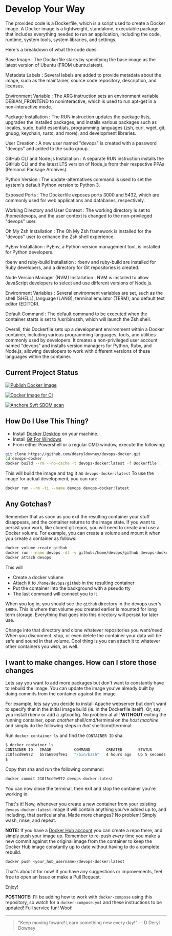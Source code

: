 # Develop Your Way

The provided code is a Dockerfile, which is a script used to create a Docker image. A Docker image is a lightweight, standalone, executable package that includes everything needed to run an application, including the code, runtime, system tools, system libraries, and settings.

Here's a breakdown of what the code does:

Base Image : The Dockerfile starts by specifying the base image as the latest version of Ubuntu (FROM ubuntu:latest).

Metadata Labels : Several labels are added to provide metadata about the image, such as the maintainer, source code repository, description, and licenses.

Environment Variable : The ARG instruction sets an environment variable DEBIAN_FRONTEND to noninteractive, which is used to run apt-get in a non-interactive mode.

Package Installation : The RUN instruction updates the package lists, upgrades the installed packages, and installs various packages such as locales, sudo, build essentials, programming languages (zsh, curl, wget, git, gnupg, keychain, rustc, and more), and development libraries.

User Creation : A new user named "devops" is created with a password "devops" and added to the sudo group.

GitHub CLI and Node.js Installation : A separate RUN instruction installs the GitHub CLI and the latest LTS version of Node.js from their respective PPAs (Personal Package Archives).

Python Version : The update-alternatives command is used to set the system's default Python version to Python 3.

Exposed Ports : The Dockerfile exposes ports 3000 and 5432, which are commonly used for web applications and databases, respectively.

Working Directory and User Context : The working directory is set to /home/devops, and the user context is changed to the non-privileged "devops" user.

Oh My Zsh Installation : The Oh My Zsh framework is installed for the "devops" user to enhance the Zsh shell experience.

PyEnv Installation : PyEnv, a Python version management tool, is installed for Python developers.

rbenv and ruby-build Installation : rbenv and ruby-build are installed for Ruby developers, and a directory for Git repositories is created.

Node Version Manager (NVM) Installation : NVM is installed to allow JavaScript developers to select and use different versions of Node.js.

Environment Variables : Several environment variables are set, such as the shell (SHELL), language (LANG), terminal emulator (TERM), and default text editor (EDITOR).

Default Command : The default command to be executed when the container starts is set to /usr/bin/zsh, which will launch the Zsh shell.

Overall, this Dockerfile sets up a development environment within a Docker container, including various programming languages, tools, and utilities commonly used by developers. It creates a non-privileged user account named "devops" and installs version managers for Python, Ruby, and Node.js, allowing developers to work with different versions of these languages within the container.

## Current Project Status

[![Publish Docker Image](https://github.com/dderyldowney/devops-docker/actions/workflows/docker-publish.yml/badge.svg)](https://github.com/dderyldowney/devops-docker/actions/workflows/docker-publish.yml)

[![Docker Image for CI](https://github.com/dderyldowney/devops-docker/actions/workflows/docker-image.yml/badge.svg)](https://github.com/dderyldowney/devops-docker/actions/workflows/docker-image.yml)

[![Anchore Syft SBOM scan](https://github.com/dderyldowney/devops-docker/actions/workflows/anchore-syft.yml/badge.svg)](https://github.com/dderyldowney/devops-docker/actions/workflows/anchore-syft.yml)

## How Do I Use This Thing?

- Install [Docker Desktop](https://www.docker.com/products/docker-desktop/) on your machine.
- Install [Git For Windows](https://git-scm.com/download/win)
- From either Powershell or a regular CMD window, execute the following:

```zsh
git clone https://github.com/dderyldowney/devops-docker.git
cd devops-docker
docker build --rm --no-cache -t devops-docker:latest -f Dockerfile .
```

This will build the image and tag it as `devops-docker:latest`
To use the image for actual development, you can run:

```zsh
docker run --rm -ti --name devops devops-docker:latest
```

## Any Gotchas?

Remember that as soon as you exit the resulting container your stuff disappears, and the
container returns to the image state. If you want to persist your work, like cloned git repos,
you will need to create and use a Docker volume. For example, you can create a volume and mount
it when you create a container as follows:

```zsh
docker volume create github
docker run --name devops -dt -v github:/home/devops/github devops-docker:latest
docker attach devops
```

This will

- Create a docker volume
- Attach it to `/home/devops/github` in the resulting container
- Put the container into the background with a pseudo tty
- The last command will connect you to it

When you log in, you should see the `github` directory in the devops user's `$HOME`.
This is where that volume you created earlier is mounted for long term storage.
Everything that goes into this directory will persist for later use.

Change into that directory and clone whatever repositories you want/need.
When you disconnect, stop, or even delete the container your data will be safe and sound
in that volume. Cool thing is you can attach it to whatever other containers you wish, as well.

## I want to make changes. How can I store those changes

Lets say you want to add more packages but don't want to constantly have to rebuild the image.
You can update the image you've already built by doing commits from the container against the image.

For example, lets say you decide to install Apache webserver but don't want to specify that in the
initial image build (ie. in the Dockerfile itself). Or, say you install rbenv or add a .gitconfig.
No problem at all! **WITHOUT** exiting the running container, open _another_ shell/cmd/terminal on
the _host machine_ and simply do the following steps in _that_ shell/cmd/terminal:

Run `docker container ls` and find the `CONTAINER ID` sha.

```zsh
$ docker container ls
CONTAINER ID   IMAGE          COMMAND       CREATED       STATUS         PORTS     NAMES
210f5cd9e972   b57a6804f9e1   "/bin/bash"   4 hours ago   Up 5 seconds             devops
$
```

Copy that sha and run the following command:

```zsh
docker commit 210f5cd9e972 devops-docker:latest
```

You can now close the terminal, then exit and stop the container you're working in.

That's it! Now, whenever you create a new container from your existing `devops-docker:latest` image
it will contain anything you've added up to, and including, that particular sha.
Made more changes? No problem! Simply wash, rinse, and repeat.

**NOTE:** If you have a [Docker Hub account](https://hub.docker.com) you can create a repo there, and simply push
your image up. Remember to re-push _every_ time you make a new commit against the original image from the container
to keep the Docker Hub image constantly up to date without having to do a complete rebuild.

```zsh
docker push <your_hub_username>/devops-docker:latest
```

That's about it for now! If you have any suggestions or improvements, feel free to open an Issue or make a Pull Request.

Enjoy!

**POSTNOTE:** I'll be adding how to work with `docker-compose` using this repository, so watch for a `docker-compose.yml`
and these instructions to be updated! Full service fun! Woot!

---

> "Keep moving foward! Learn something new every day!" -- D Deryl Downey
